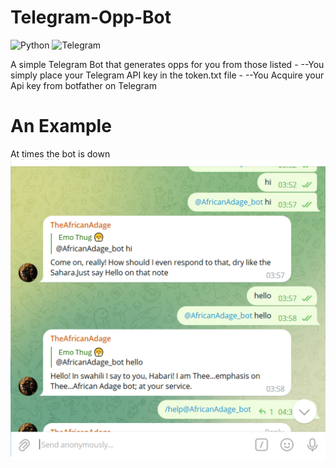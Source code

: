 # Telegram-Opp-Bot

![Python](https://img.shields.io/badge/python-3670A0?style=for-the-badge&logo=python&logoColor=ffdd54)
![Telegram](https://img.shields.io/badge/Telegram-2CA5E0?style=for-the-badge&logo=telegram&logoColor=white)

A simple Telegram Bot that generates opps for you from those listed -
--You simply place your Telegram API key in the token.txt file -
--You Acquire your Api key from botfather on Telegram

# An Example
At times the bot is down 
![Telegram Bot UI](https://github.com/RadaGathee/Telegram-Opp-Bot/blob/main/telegramBotUI.png)
